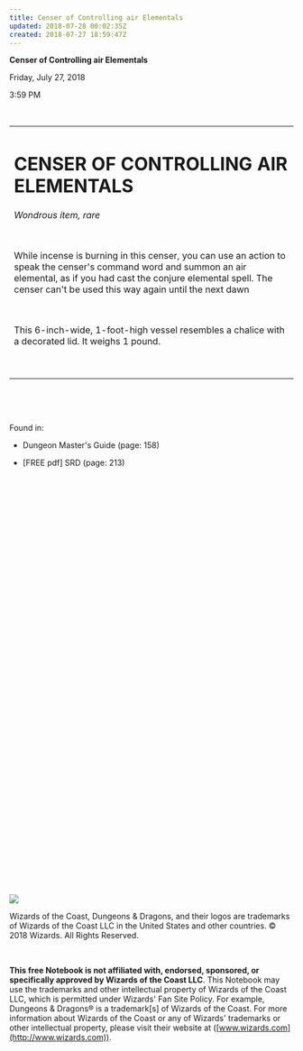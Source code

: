 ```yaml
---
title: Censer of Controlling air Elementals
updated: 2018-07-28 00:02:35Z
created: 2018-07-27 18:59:47Z
---
```


**Censer of Controlling air Elementals**

Friday, July 27, 2018

3:59 PM

 

<table><tbody><tr class="odd"><td><h1 id="censer-of-controlling-air-elementals"><strong>CENSER OF CONTROLLING AIR ELEMENTALS</strong></h1><p><em>Wondrous item, rare</em></p><p> </p><p>While incense is burning in this censer, you can use an action to speak the censer's command word and summon an air elemental, as if you had cast the conjure elemental spell. The censer can't be used this way again until the next dawn</p><p> </p><p>This 6-inch-wide, 1-foot-high vessel resembles a chalice with a decorated lid. It weighs 1 pound.</p><p> </p></td></tr></tbody></table>

 

 

Found in:

-   Dungeon Master's Guide (page: 158)

-   \[FREE pdf\] SRD (page: 213)

 

 

 

 

 

 

 

 

 

 

 

 

 

 

 

 

 

 

 

 

 

 

 

 

![](tmp\media\image1.png)

Wizards of the Coast, Dungeons & Dragons, and their logos are trademarks of Wizards of the Coast LLC in the United States and other countries. © 2018 Wizards. All Rights Reserved.

 

**This free Notebook is not affiliated with, endorsed, sponsored, or specifically approved by Wizards of the Coast LLC**. This Notebook may use the trademarks and other intellectual property of Wizards of the Coast LLC, which is permitted under Wizards' Fan Site Policy. For example, Dungeons & Dragons® is a trademark\[s\] of Wizards of the Coast. For more information about Wizards of the Coast or any of Wizards' trademarks or other intellectual property, please visit their website at ([www.wizards.com](http://www.wizards.com)).
